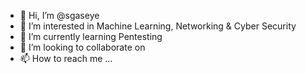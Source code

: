 - 👋 Hi, I’m @sgaseye
- 👀 I’m interested in Machine Learning, Networking & Cyber Security
- 🌱 I’m currently learning Pentesting 
- 💞️ I’m looking to collaborate on 
- 📫 How to reach me ...

<!---
sgaseye/sgaseye is a ✨ special ✨ repository because its `README.md` (this file) appears on your GitHub profile.
You can click the Preview link to take a look at your changes.
--->
